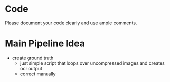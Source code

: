 # Code
Please document your code clearly and use ample comments.


# Main Pipeline Idea

- create ground truth
    - just simple script that loops over uncompressed images and creates ocr output
    - correct manually
